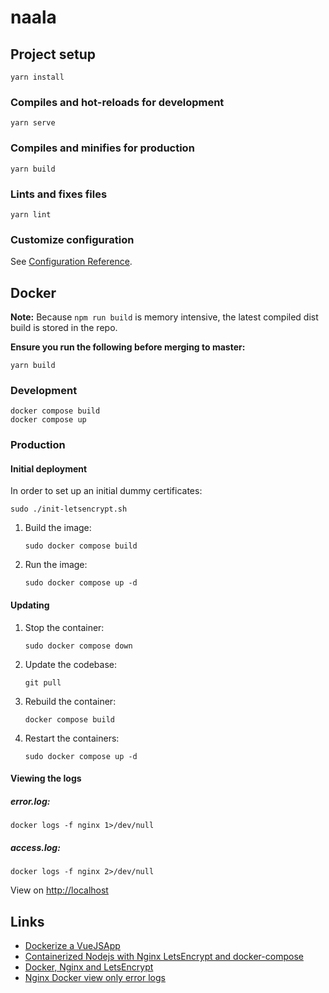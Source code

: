 # naala

## Project setup

    yarn install

### Compiles and hot-reloads for development

    yarn serve

### Compiles and minifies for production

    yarn build

### Lints and fixes files

    yarn lint

### Customize configuration

See [Configuration Reference][configuration_reference].

## Docker

**Note:** Because `npm run build` is memory intensive, the latest compiled dist build is stored in the repo.

**Ensure you run the following before merging to master:**

    yarn build

### Development

    docker compose build
    docker compose up

### Production

#### Initial deployment

In order to set up an initial dummy certificates:

    sudo ./init-letsencrypt.sh

1. Build the image:

   `sudo docker compose build`

2. Run the image:

   `sudo docker compose up -d`

#### Updating

1. Stop the container:

    `sudo docker compose down`

2. Update the codebase:

    `git pull`

3. Rebuild the container:

    `docker compose build`

4. Restart the containers:

   `sudo docker compose up -d`

#### Viewing the logs

##### error.log:

    docker logs -f nginx 1>/dev/null

##### access.log:

    docker logs -f nginx 2>/dev/null

View on [http://localhost](http://localhost])

## Links

* [Dockerize a VueJSApp][dockerize_vuejs]
* [Containerized Nodejs with Nginx LetsEncrypt and docker-compose][node_letsencrypt]
* [Docker, Nginx and LetsEncrypt][docker_nginx_letsencrypt]
* [Nginx Docker view only error logs][docker_nginx_logs]

[dockerize_vuejs]: https://v2.vuejs.org/v2/cookbook/dockerize-vuejs-app.html

[node_letsencrypt]: https://www.digitalocean.com/community/tutorials/how-to-secure-a-containerized-node-js-application-with-nginx-let-s-encrypt-and-docker-compose

[configuration_reference]: https://cli.vuejs.org/config/

[docker_nginx_letsencrypt]:https://pentacent.medium.com/nginx-and-lets-encrypt-with-docker-in-less-than-5-minutes-b4b8a60d3a71

[docker_nginx_logs]: https://stackoverflow.com/questions/61564018/in-nginx-docker-how-do-we-see-log-only-from-error-log
